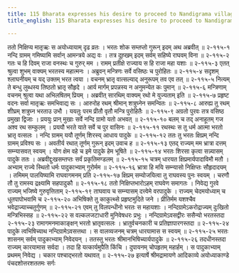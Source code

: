 ```yaml
---
title: 115 Bharata expresses his desire to proceed to Nandigrama village
title_english: 115 Bharata expresses his desire to proceed to Nandigrama village

---
```

<div class="audioEmbed"  caption="श्रीराम-हरिसीताराममूर्ति-घनपाठिभ्यां वचनम्" src="https://archive.org/download/Ramayana-recitation-Sriram-harisItArAmamUrti-Ghanapaati-v2/Kanda_2/Kanda_2_AYK-115-Nandigrama_Nivasaha.mp3"></div>
ततो निक्षिप्य मातृऋः स अयोध्यायाम् दृढ व्रतः ।  
भरतः शोक सम्तप्तो गुरून् इदम् अथ अब्रवीत् ॥ २-११५-१  
नन्दि ग्रामम् गमिष्यामि सर्वान् आमन्त्रये अद्य वः ।  
तत्र दुह्खम् इदम् सर्वम् सहिष्ये राघवम् विना ॥ २-११५-२  
गतः च हि दिवम् राजा वनस्थः च गुरुर् मम ।  
रामम् प्रतीक्षे राज्याय स हि राजा महा यशाः ॥ २-११५-३  
एतत् श्रुत्वा शुभम् वाक्यम् भरतस्य महात्मनः ।  
अब्रुवन् मन्त्रिणः सर्वे वसिष्ठः च पुरोहितः ॥ २-११५-४  
सदृशम् श्लाघनीयम् च यद् उक्तम् भरत त्वया ।  
वचनम् भ्रातृ वात्सल्याद् अनुरूपम् तव एव तत् ॥ २-११५-५  
नित्यम् ते बन्धु लुब्धस्य तिष्ठतो भ्रातृ सौहृदे ।  
आर्य मार्गम् प्रपन्नस्य न अनुमन्येत कः पुमान् ॥ २-११५-६  
मन्त्रिणाम् वचनम् श्रुत्वा यथा अभिलषितम् प्रियम् ।  
अब्रवीत् सारथिम् वाक्यम् रथो मे युज्यताम् इति ॥ २-११५-७  
प्रहृष्ट वदनः सर्वा मातृऋः समभिवाद्य सः ।  
आरुरोह रथम् श्रीमान् शत्रुघ्नेन समन्वितः ॥ २-११५-८  
आरुह्य तु रथम् शीघ्रम् शत्रुघ्न भरताउ उभौ ।  
ययतुः परम प्रीतौ वृतौ मन्त्रि पुरोहितैः ॥ २-११५-९  
अग्रतो पुरवः तत्र वसिष्ठ प्रमुखा द्विजाः ।  
प्रययुः प्रान् मुखाः सर्वे नन्दि ग्रामो यतो अभवत् ॥ २-११५-१०  
बलम् च तद् अनाहूतम् गज अश्व रथ सम्कुलम् ।  
प्रययौ भरते याते सर्वे च पुर वासिनः ॥ २-११५-११  
रथस्थः स तु धर्म आत्मा भरतो भ्रातृ वत्सलः ।  
नन्दि ग्रामम् ययौ तूर्णम् शिरस्य् आधाय पादुके ॥ २-११५-१२  
ततः तु भरतः क्षिप्रम् नन्दि ग्रामम् प्रविश्य सः ।  
अवतीर्य रथात् तूर्णम् गुरून् इदम् उवाच ह ॥ २-११५-१३  
एतद् राज्यम् मम भ्रात्रा दत्तम् सम्न्यासवत् स्वयम् ।  
योग क्षेम वहे च इमे पादुके हेम भूषिते ॥ २-११५-१४  
भरतः शिरसा कृत्वा सन्न्यासम् पादुके ततः ।  
अब्रवीद्दुःखसम्तप्तः सर्वं प्रकृतिमण्डलम् ॥ २-११५-१५  
चत्रम् धारयत क्षिप्रमार्यपादाविमौ मतौ ।  
अभ्याम् राज्ये स्थितो धर्मः पादुकाभ्याम् गुरोर्मम ॥ २-११५-१६  
भ्रात्रा हि मयि सम्न्यासो निक्षिप्तः सौहृदादयम् ।  
तमिमम् पालयिष्यामि राघवागमनम् प्रति २-११५-१७  
क्षिप्रम् सम्योजयित्वा तु राघवस्य पुनः स्वयम् ।  
चरणौ तौ तु रामस्य द्रक्ष्यामि सहपादुकौ ॥ २-११५-१८  
ततो निक्षिप्तभारोऽहम् राघवेण समागतः ।  
निवेद्य गुरवे राज्यम् भजिष्ये गुरुवृत्तिताम् २-११५-१९  
ताघवाय च सम्न्यासम् दत्त्वेमे वरपादुके ।  
राज्यम् चेदमयोध्याम् च धूतपापोभवामि च २-११५-२०  
अभिषिक्ते तु काकुत्थ्से प्रहृष्टमुदिते जने ।  
प्रीतिर्मम यशश्चैव भवेद्राज्याच्चतुर्गुणम् ॥ २-११५-२१  
एवम् तु विलपन्धीनो भरतः स महायशाः ।  
नन्दिग्रामेऽकरोद्राज्यम् दुःखितो मन्त्रिभिस्सह ॥ २-११५-२२  
स वल्कलजटाधारी मुनिवेषधरः प्रभुः ।  
नन्दिग्रामेऽवसद्वीरः ससैन्यो भरतस्तदा २-११५-२३  
रामागमनमाकाङ्क्षन् भरतो भ्रातृवत्सलः ।  
भ्रातुर्वचनकारी च प्रतिज्ञापारगस्तदा ॥ २-११५-२४  
पादुके त्वभिषिच्याथ नन्दिग्रामेऽवसत्तथा ।  
स वालव्यजनम् चत्रम् धारयामास स स्वयम् ॥ २-११५-२५  
भरतः शासनम् सर्वम् पादुकाभ्याम् निवेदयन् ।  
ततस्तु भरतः श्रीमानभिषिच्यार्यपादुके ॥ २-११५-२६  
तदधीनस्तदा राज्यम् कारयामास सर्वदा ।  
तदा हि यत्कार्यमुपैति किंचि ।  
दुपायनम् चोपहृतम् महार्हम् ।  
स पादुकाभ्याम् प्रथमम् निवेद्य ।  
चकार पश्चाद्भरतो यथावत् ॥ २-११५-२७  
इत्यार्षे श्रीमद्रामायणे आदिकाव्ये अयोध्याकाण्डे पंचदशोत्तरशततमः सर्गः